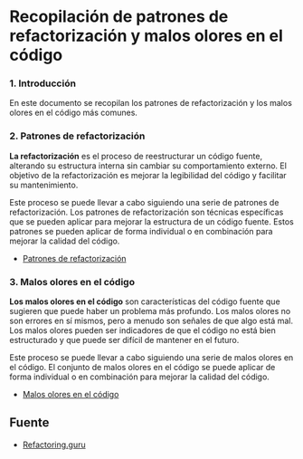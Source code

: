 # Recopilación de patrones de refactorización y malos olores en el código

### 1. Introducción
En este documento se recopilan los patrones de refactorización y los malos olores en el código más comunes. 

### 2. Patrones de refactorización 

**La refactorización** es el proceso de reestructurar un código fuente, alterando su estructura interna sin cambiar su comportamiento externo. El objetivo de la refactorización es mejorar la legibilidad del código y facilitar su mantenimiento.

Este proceso se puede llevar a cabo siguiendo una serie de patrones de refactorización. Los patrones de refactorización son técnicas específicas que se pueden aplicar para mejorar la estructura de un código fuente. Estos patrones se pueden aplicar de forma individual o en combinación para mejorar la calidad del código.

- [Patrones de refactorización](./RefactoringPattern.md)

### 3. Malos olores en el código

**Los malos olores en el código** son características del código fuente que sugieren que puede haber un problema más profundo. Los malos olores no son errores en sí mismos, pero a menudo son señales de que algo está mal. Los malos olores pueden ser indicadores de que el código no está bien estructurado y que puede ser difícil de mantener en el futuro.

Este proceso se puede llevar a cabo siguiendo una serie de malos olores en el código.  El conjunto de malos olores en el código se puede aplicar de forma individual o en combinación para mejorar la calidad del código.

- [Malos olores en el código](./CodeSmell.md)

## Fuente
- [Refactoring.guru](https://refactoring.guru/refactorings)